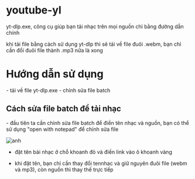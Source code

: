 # youtube-yl

yt-dlp.exe, công cụ giúp bạn tải nhạc trên mọi nguồn chỉ bằng đường dẫn chính

khi tải file bằng cách sử dụng yt-dlp thì sẽ tải về file đuôi .webm, bạn chỉ cần đổi đuôi file thành .mp3 nữa là xong

<h1>Hướng dẫn sử dụng</h1>
- tải về file yt-dlp.exe
- chỉnh sửa file batch
<h2>Cách sửa file batch để tải nhạc</h2>
- đầu tiên ta cần chỉnh sửa file batch để điền tên nhạc và nguồn, bạn có thể sử dụng "open with notepad" để chỉnh sửa file

![anh](https://live.staticflickr.com/65535/54719862906_85797c6bb2_z.jpg)

- đặt tên bài nhạc ở chỗ khoanh đỏ và điền link vào ô khoanh vàng

- khi đặt tên, bạn chỉ cần thay đổi tennhac và giữ nguyên đuôi file (webm và mp3), còn nguồn thì thay thế trực tiếp
